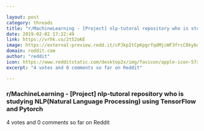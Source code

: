 ```yaml
---

layout: post
category: threads
title: "r/MachineLearning - [Project] nlp-tutoral repository who is studying NLP(Natural Language Processing) using TensorFlow and Pytorch"
date: 2019-02-02 17:22:49
link: https://vrhk.co/2t52oKE
image: https://external-preview.redd.it/cPJkpItCpKpgrfqdMjcWF3frcC8kyboULWKpOc2ad7s.jpg?auto=webp&s=c6523895ee60bf06441f9f89301f6f68f42fe361
domain: reddit.com
author: "reddit"
icon: https://www.redditstatic.com/desktop2x/img/favicon/apple-icon-57x57.png
excerpt: "4 votes and 0 comments so far on Reddit"

---
```


### r/MachineLearning - [Project] nlp-tutoral repository who is studying NLP(Natural Language Processing) using TensorFlow and Pytorch

4 votes and 0 comments so far on Reddit